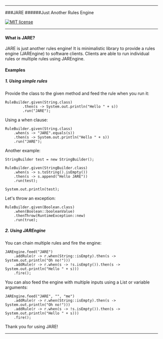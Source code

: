***

###JARE
######Just Another Rules Engine

[![MIT license](http://img.shields.io/badge/license-MIT-brightgreen.svg?style=flat)](http://opensource.org/licenses/MIT)
***

#### What is JARE?

JARE is just another rules engine! It is minimalistic library to provide a rules engine (JAREngine) to software clients. Clients are able to run individual rules or multiple rules using JAREngine.

#### Examples

##### 1. Using simple rules

Provide the class to the given method and feed the rule when you run it:

```
RuleBuilder.given(String.class)
        .then(s -> System.out.println("Hello " + s))
        .run("JARE"); 
```

Using a when clause:

```
RuleBuilder.given(String.class)
    .when(s -> "JARE".equals(s))
    .then(s -> System.out.println("Hello " + s))
    .run("JARE");
```

Another example:

```
StringBuilder test = new StringBuilder();

RuleBuilder.given(StringBuilder.class)
    .when(s -> s.toString().isEmpty())
    .then(s -> s.append("Hello JARE"))
    .run(test);

System.out.println(test);
```

Let's throw an exception:

```
RuleBuilder.given(Boolean.class)
    .when(Boolean::booleanValue)
    .thenThrow(RuntimeException::new)
    .run(true);
```

##### 2. Using JAREngine

You can chain multiple rules and fire the engine:

```
JAREngine.feed("JARE")
    .addRule(r -> r.when(String::isEmpty).then(s -> System.out.println("Oh no!")))
    .addRule(r -> r.when(s -> !s.isEmpty()).then(s -> System.out.println("Hello " + s)))
    .fire();
```

You can also feed the engine with multiple inputs using a List or variable arguments:

```
JAREngine.feed("JARE", "", "me")
    .addRule(r -> r.when(String::isEmpty).then(s -> System.out.println("Oh no!")))
    .addRule(r -> r.when(s -> !s.isEmpty()).then(s -> System.out.println("Hello " + s)))
    .fire();
```

Thank you for using JARE!
***